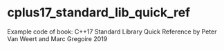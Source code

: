# cplus17_standard_lib_quick_ref
Example code of book: C++17 Standard Library Quick Reference by Peter Van Weert and Marc Gregoire 2019
